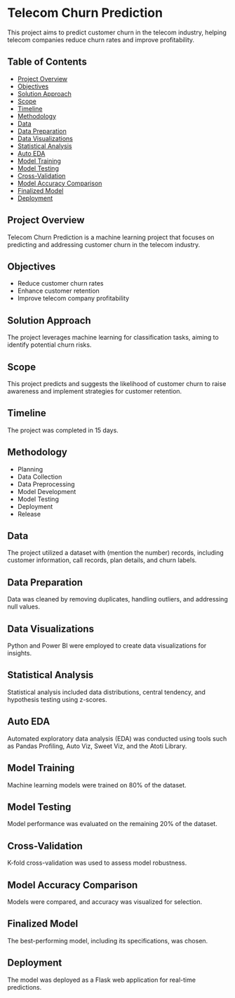 # Telecom Churn Prediction

This project aims to predict customer churn in the telecom industry, helping telecom companies reduce churn rates and improve profitability.

## Table of Contents 

- [Project Overview](#project-overview)
- [Objectives](#objectives)
- [Solution Approach](#solution-approach)
- [Scope](#scope)
- [Timeline](#timeline)
- [Methodology](#methodology)
- [Data](#data)
- [Data Preparation](#data-preparation)
- [Data Visualizations](#data-visualizations)
- [Statistical Analysis](#statistical-analysis)
- [Auto EDA](#auto-eda)
- [Model Training](#model-training)
- [Model Testing](#model-testing)
- [Cross-Validation](#cross-validation)
- [Model Accuracy Comparison](#model-accuracy-comparison)
- [Finalized Model](#finalized-model)
- [Deployment](#deployment)


## Project Overview

Telecom Churn Prediction is a machine learning project that focuses on predicting and addressing customer churn in the telecom industry.

## Objectives

- Reduce customer churn rates
- Enhance customer retention
- Improve telecom company profitability

## Solution Approach

The project leverages machine learning for classification tasks, aiming to identify potential churn risks.

## Scope

This project predicts and suggests the likelihood of customer churn to raise awareness and implement strategies for customer retention.

## Timeline

The project was completed in 15 days.

## Methodology

- Planning
- Data Collection
- Data Preprocessing
- Model Development
- Model Testing
- Deployment
- Release

## Data

The project utilized a dataset with (mention the number) records, including customer information, call records, plan details, and churn labels.

## Data Preparation

Data was cleaned by removing duplicates, handling outliers, and addressing null values.

## Data Visualizations

Python and Power BI were employed to create data visualizations for insights.

## Statistical Analysis

Statistical analysis included data distributions, central tendency, and hypothesis testing using z-scores.

## Auto EDA

Automated exploratory data analysis (EDA) was conducted using tools such as Pandas Profiling, Auto Viz, Sweet Viz, and the Atoti Library.

## Model Training

Machine learning models were trained on 80% of the dataset.

## Model Testing

Model performance was evaluated on the remaining 20% of the dataset.

## Cross-Validation

K-fold cross-validation was used to assess model robustness.

## Model Accuracy Comparison

Models were compared, and accuracy was visualized for selection.

## Finalized Model

The best-performing model, including its specifications, was chosen.

## Deployment

The model was deployed as a Flask web application for real-time predictions.

